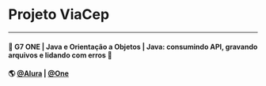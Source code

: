 # Projeto ViaCep

---

#### 🚩 G7 ONE | Java e Orientação a Objetos | Java: consumindo API, gravando arquivos e lidando com erros 🚩
#### 🌎 [@Alura](https://www.alura.com.br/) | [@One](https://www.oracle.com/br/)<br>